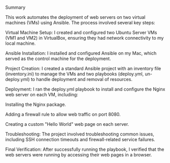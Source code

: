 Summary

This work automates the deployment of web servers on two virtual machines (VMs) using Ansible. The process involved several key steps:

Virtual Machine Setup: I created and configured two Ubuntu Server VMs (VM1 and VM2) in VirtualBox, ensuring they had network connectivity to my local machine.

Ansible Installation: I installed and configured Ansible on my Mac, which served as the control machine for the deployment.

Project Creation: I created a standard Ansible project with an inventory file (inventory.ini) to manage the VMs and two playbooks (deploy.yml, un-deploy.yml) to handle deployment and removal of resources.

Deployment: I ran the deploy.yml playbook to install and configure the Nginx web server on each VM, including:

Installing the Nginx package.

Adding a firewall rule to allow web traffic on port 8080.

Creating a custom "Hello World" web page on each server.

Troubleshooting: The project involved troubleshooting common issues, including SSH connection timeouts and firewall-related service failures.

Final Verification: After successfully running the playbook, I verified that the web servers were running by accessing their web pages in a browser.
